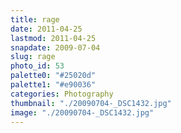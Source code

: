 ```yaml
---
title: rage
date: 2011-04-25
lastmod: 2011-04-25
snapdate: 2009-07-04
slug: rage
photo_id: 53
palette0: "#25020d"
palette1: "#e90036"
categories: Photography
thumbnail: "./20090704-_DSC1432.jpg"
image: "./20090704-_DSC1432.jpg"
---
```

